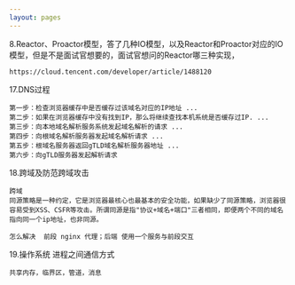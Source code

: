 ```yaml
---
layout: pages
---
```








8.Reactor、Proactor模型，答了几种IO模型，以及Reactor和Proactor对应的IO模型，但是不是面试官想要的，面试官想问的Reactor哪三种实现，

```
https://cloud.tencent.com/developer/article/1488120
```

17.DNS过程

```
第一步：检查浏览器缓存中是否缓存过该域名对应的IP地址 ...
第二步：如果在浏览器缓存中没有找到IP，那么将继续查找本机系统是否缓存过IP. ...
第三步：向本地域名解析服务系统发起域名解析的请求 ...
第四步：向根域名解析服务器发起域名解析请求 ...
第五步：根域名服务器返回gTLD域名解析服务器地址 ...
第六步：向gTLD服务器发起解析请求
```

18.跨域及防范跨域攻击

```
跨域
同源策略是一种约定，它是浏览器最核心也最基本的安全功能，如果缺少了同源策略，浏览器很容易受到XSS、CSFR等攻击。所谓同源是指"协议+域名+端口"三者相同，即便两个不同的域名指向同一个ip地址，也非同源。

怎么解决  前段 nginx 代理；后端 使用一个服务与前段交互
```

19.操作系统 进程之间通信方式

```
共享内存，临界区，管道，消息
```


